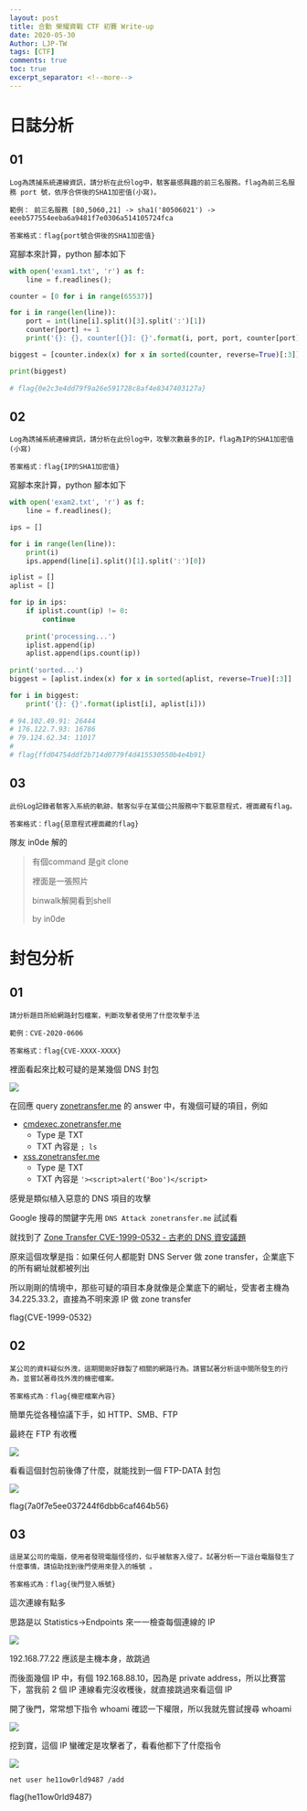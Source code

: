 ```yaml
---
layout: post
title: 合勤 榮耀資戰 CTF 初賽 Write-up
date: 2020-05-30
Author: LJP-TW
tags: [CTF]
comments: true
toc: true
excerpt_separator: <!--more-->
---
```


# 日誌分析
## 01
```
Log為誘捕系統連線資訊，請分析在此份log中，駭客最感興趣的前三名服務。flag為前三名服務 port 號，依序合併後的SHA1加密值(小寫)。

範例： 前三名服務 [80,5060,21] -> sha1('80506021') -> eeeb577554eeba6a9481f7e0306a514105724fca

答案格式：flag{port號合併後的SHA1加密值}
```

寫腳本來計算，python 腳本如下
```python
with open('exam1.txt', 'r') as f:
    line = f.readlines();

counter = [0 for i in range(65537)]

for i in range(len(line)):
    port = int(line[i].split()[3].split(':')[1])
    counter[port] += 1
    print('{}: {}, counter[{}]: {}'.format(i, port, port, counter[port]))

biggest = [counter.index(x) for x in sorted(counter, reverse=True)[:3]]

print(biggest)
    
# flag{0e2c3e4dd79f9a26e591728c8af4e8347403127a}
```

<!--more-->

## 02
```
Log為誘捕系統連線資訊，請分析在此份log中，攻擊次數最多的IP，flag為IP的SHA1加密值(小寫)

答案格式：flag{IP的SHA1加密值}
```
寫腳本來計算，python 腳本如下
```python
with open('exam2.txt', 'r') as f:
    line = f.readlines();

ips = []

for i in range(len(line)):
    print(i)
    ips.append(line[i].split()[1].split(':')[0])

iplist = []
aplist = []

for ip in ips:
    if iplist.count(ip) != 0:
        continue
    
    print('processing...')
    iplist.append(ip)
    aplist.append(ips.count(ip))
    
print('sorted...')
biggest = [aplist.index(x) for x in sorted(aplist, reverse=True)[:3]]

for i in biggest:
    print('{}: {}'.format(iplist[i], aplist[i]))
    
# 94.102.49.91: 26444
# 176.122.7.93: 16786
# 79.124.62.34: 11017
#
# flag{ffd04754ddf2b714d0779f4d415530550b4e4b91}
```

## 03
```
此份Log記錄者駭客入系統的軌跡，駭客似乎在某個公共服務中下載惡意程式，裡面藏有flag。

答案格式：flag{惡意程式裡面藏的flag}
```
隊友 in0de 解的

> 有個command 是git clone
>
> 裡面是一張照片
>
> binwalk解開看到shell
>
> by in0de

# 封包分析
## 01
```
請分析題目所給網路封包檔案，判斷攻擊者使用了什麼攻擊手法

範例：CVE-2020-0606

答案格式：flag{CVE-XXXX-XXXX}
```

裡面看起來比較可疑的是某幾個 DNS 封包

![](https://raw.githubusercontent.com/LJP-TW/CTF/master/zyxel-2020/img/packet01.png)

在回應 query [zonetransfer.me](#) 的 answer 中，有幾個可疑的項目，例如
- [cmdexec.zonetransfer.me](#)
    - Type 是 TXT
    - TXT 內容是 `; ls`
- [xss.zonetransfer.me](#)
    - Type 是 TXT
    - TXT 內容是 `'><script>alert('Boo')</script>`

感覺是類似植入惡意的 DNS 項目的攻擊

Google 搜尋的關鍵字先用 `DNS Attack zonetransfer.me` 試試看

就找到了 [Zone Transfer CVE-1999-0532 - 古老的 DNS 資安議題](https://devco.re/blog/2014/05/05/zone-transfer-CVE-1999-0532-an-old-dns-security-issue/)

原來這個攻擊是指：如果任何人都能對 DNS Server 做 zone transfer，企業底下的所有網址就都被列出

所以剛剛的情境中，那些可疑的項目本身就像是企業底下的網址，受害者主機為 34.225.33.2，直接為不明來源 IP 做 zone transfer

flag{CVE-1999-0532}

## 02
```
某公司的資料疑似外洩，這期間剛好錄製了相關的網路行為。請嘗試著分析這中間所發生的行為，並嘗試著尋找外洩的機密檔案。

答案格式為：flag{機密檔案內容}
```

簡單先從各種協議下手，如 HTTP、SMB、FTP

最終在 FTP 有收穫

![](https://raw.githubusercontent.com/LJP-TW/CTF/master/zyxel-2020/img/packet02.png)

看看這個封包前後傳了什麼，就能找到一個 FTP-DATA 封包

![](https://raw.githubusercontent.com/LJP-TW/CTF/master/zyxel-2020/img/packet02_2.png)

flag{7a0f7e5ee037244f6dbb6caf464b56}

## 03
```
這是某公司的電腦，使用者發現電腦怪怪的，似乎被駭客入侵了。試著分析一下這台電腦發生了什麼事情，請協助找到後門使用來登入的帳號 。

答案格式為：flag{後門登入帳號}
```

這次連線有點多

思路是以 Statistics->Endpoints 來一一檢查每個連線的 IP

![](https://raw.githubusercontent.com/LJP-TW/CTF/master/zyxel-2020/img/packet03.png)

192.168.77.22 應該是主機本身，故跳過

而後面幾個 IP 中，有個 192.168.88.10，因為是 private address，所以比賽當下，當我前 2 個 IP 連線看完沒收穫後，就直接跳過來看這個 IP

開了後門，常常想下指令 whoami 確認一下權限，所以我就先嘗試搜尋 whoami

![](https://raw.githubusercontent.com/LJP-TW/CTF/master/zyxel-2020/img/packet03_2.png)

挖到寶，這個 IP 蠻確定是攻擊者了，看看他都下了什麼指令

![](https://raw.githubusercontent.com/LJP-TW/CTF/master/zyxel-2020/img/packet03_3.png)

`net user he11ow0rld9487 /add`

flag{he11ow0rld9487}

